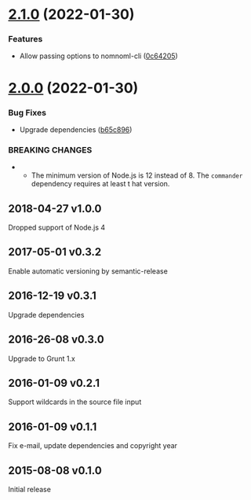 # [2.1.0](https://github.com/prantlf/grunt-nomnoml/compare/v2.0.0...v2.1.0) (2022-01-30)


### Features

* Allow passing options to nomnoml-cli ([0c64205](https://github.com/prantlf/grunt-nomnoml/commit/0c642050965d7e43565f016c9b06e06e1bb661d1))

# [2.0.0](https://github.com/prantlf/grunt-nomnoml/compare/v1.0.4...v2.0.0) (2022-01-30)


### Bug Fixes

* Upgrade dependencies ([b65c896](https://github.com/prantlf/grunt-nomnoml/commit/b65c89671fe6ab70a3ad31663a65023f87219a1d))


### BREAKING CHANGES

* * The minimum version of Node.js is 12 instead of 8. The `commander` dependency requires at least t
hat version.

## 2018-04-27   v1.0.0

Dropped support of Node.js 4

## 2017-05-01   v0.3.2

Enable automatic versioning by semantic-release

## 2016-12-19   v0.3.1

Upgrade dependencies

## 2016-26-08   v0.3.0

Upgrade to Grunt 1.x

## 2016-01-09   v0.2.1

Support wildcards in the source file input

## 2016-01-09   v0.1.1

Fix e-mail, update dependencies and copyright year

## 2015-08-08   v0.1.0

Initial release
